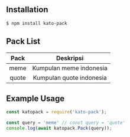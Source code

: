 ## Installation
```
$ npm install kato-pack
```

## Pack List
| Pack | Deskripsi |
| :-----: | :---------: |
| meme | Kumpulan meme indonesia |
| quote | Kumpulan quote indonesia |

## Example Usage
```js
const katopack = require('kato-pack');

const query = 'meme' // const query = 'quote'
console.log(await katopack.Pack(query));
```